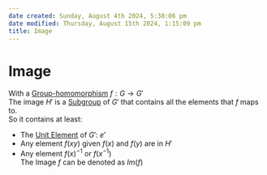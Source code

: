 ```yaml
---  
date created: Sunday, August 4th 2024, 5:38:06 pm  
date modified: Thursday, August 15th 2024, 1:15:09 pm  
title: Image  
---  
```

# Image  
With a [Group-homomorphism](./Morphisms/Group-homomorphism.md) $f: G \rightarrow G'$  
The image $H'$ is a [Subgroup](./Subgroup.md) of $G'$ that contains all the elements that $f$ maps to.  
So it contains at least:  
- The [Unit Element](../Unit20Element.md) of $G'$: $e'$  
- Any element $f(xy)$ given $f(x)$ and $f(y)$ are in $H'$  
- Any element $f(x)^{-1}$ or $f(x^{-1})$  
The Image $f$ can be denoted as $Im(f)$